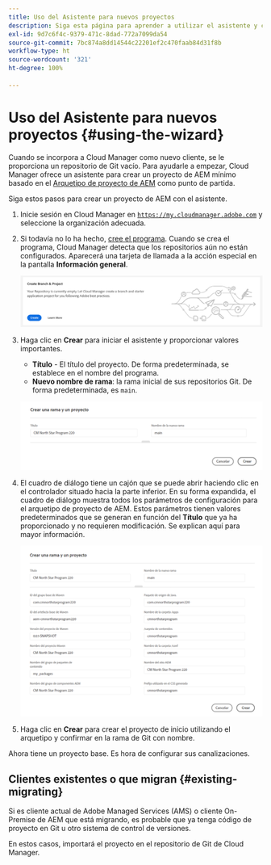 ```yaml
---
title: Uso del Asistente para nuevos proyectos
description: Siga esta página para aprender a utilizar el asistente y crear un proyecto de aplicación de AEM.
exl-id: 9d7c6f4c-9379-471c-8dad-772a7099da54
source-git-commit: 7bc874a8dd14544c22201ef2c470faab84d31f8b
workflow-type: ht
source-wordcount: '321'
ht-degree: 100%

---
```



# Uso del Asistente para nuevos proyectos {#using-the-wizard}

Cuando se incorpora a Cloud Manager como nuevo cliente, se le proporciona un repositorio de Git vacío. Para ayudarle a empezar, Cloud Manager ofrece un asistente para crear un proyecto de AEM mínimo basado en el [Arquetipo de proyecto de AEM](https://github.com/adobe/aem-project-archetype) como punto de partida.

Siga estos pasos para crear un proyecto de AEM con el asistente.

1. Inicie sesión en Cloud Manager en [`https://my.cloudmanager.adobe.com`](https://my.cloudmanager.adobe.com) y seleccione la organización adecuada.

1. Si todavía no lo ha hecho, [cree el programa](program-setup.md). Cuando se crea el programa, Cloud Manager detecta que los repositorios aún no están configurados. Aparecerá una tarjeta de llamada a la acción especial en la pantalla **Información general**.

   ![Creación de llamada a acción del proyecto](/help/assets/image2018-10-3_14-29-44.png)

1. Haga clic en **Crear** para iniciar el asistente y proporcionar valores importantes.

   * **Título** - El título del proyecto. De forma predeterminada, se establece en el nombre del programa.
   * **Nuevo nombre de rama**: la rama inicial de sus repositorios Git. De forma predeterminada, es `main`.

   ![Valores del proyecto](/help/assets/screen_shot_2018-10-08at55825am.png)

1. El cuadro de diálogo tiene un cajón que se puede abrir haciendo clic en el controlador situado hacia la parte inferior. En su forma expandida, el cuadro de diálogo muestra todos los parámetros de configuración para el arquetipo de proyecto de AEM. Estos parámetros tienen valores predeterminados que se generan en función del **Título** que ya ha proporcionado y no requieren modificación. Se explican aquí para mayor información.

   ![Parámetros detallados del arquetipo](/help/assets/screen_shot_2018-10-08at60032am.png)

1. Haga clic en **Crear** para crear el proyecto de inicio utilizando el arquetipo y confirmar en la rama de Git con nombre.

Ahora tiene un proyecto base. Es hora de configurar sus canalizaciones.

## Clientes existentes o que migran {#existing-migrating}

Si es cliente actual de Adobe Managed Services (AMS) o cliente On-Premise de AEM que está migrando, es probable que ya tenga código de proyecto en Git u otro sistema de control de versiones.

En estos casos, importará el proyecto en el repositorio de Git de Cloud Manager.
